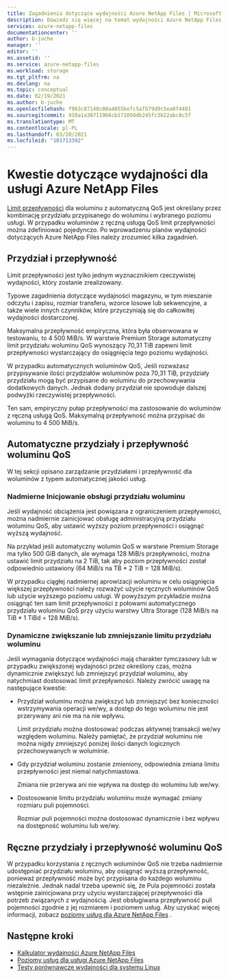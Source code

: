 ```yaml
---
title: Zagadnienia dotyczące wydajności Azure NetApp Files | Microsoft Docs
description: Dowiedz się więcej na temat wydajności Azure NetApp Files, w tym relacje limitu przydziału i przepływności oraz sposób dynamicznego zwiększania/zmniejszania limitu przydziału woluminu.
services: azure-netapp-files
documentationcenter: ''
author: b-juche
manager: ''
editor: ''
ms.assetid: ''
ms.service: azure-netapp-files
ms.workload: storage
ms.tgt_pltfrm: na
ms.devlang: na
ms.topic: conceptual
ms.date: 02/19/2021
ms.author: b-juche
ms.openlocfilehash: f963c87148c08a4855befc5afb79d9c5ea0f4481
ms.sourcegitcommit: 910a1a38711966cb171050db245fc3b22abc8c5f
ms.translationtype: MT
ms.contentlocale: pl-PL
ms.lasthandoff: 03/20/2021
ms.locfileid: "101713392"
---
```

# <a name="performance-considerations-for-azure-netapp-files"></a>Kwestie dotyczące wydajności dla usługi Azure NetApp Files

[Limit przepływności](azure-netapp-files-service-levels.md) dla woluminu z automatyczną QoS jest określany przez kombinację przydziału przypisanego do woluminu i wybranego poziomu usługi. W przypadku woluminów z ręczną usługą QoS limit przepływności można zdefiniować pojedynczo. Po wprowadzeniu planów wydajności dotyczących Azure NetApp Files należy zrozumieć kilka zagadnień. 

## <a name="quota-and-throughput"></a>Przydział i przepływność  

Limit przepływności jest tylko jednym wyznacznikiem rzeczywistej wydajności, który zostanie zrealizowany.  

Typowe zagadnienia dotyczące wydajności magazynu, w tym mieszanie odczytu i zapisu, rozmiar transferu, wzorce losowe lub sekwencyjne, a także wiele innych czynników, które przyczyniają się do całkowitej wydajności dostarczonej.  

Maksymalna przepływność empiryczna, która była obserwowana w testowaniu, to 4 500 MiB/s.  W warstwie Premium Storage automatyczny limit przydziału woluminu QoS wynoszący 70,31 TiB zapewni limit przepływności wystarczający do osiągnięcia tego poziomu wydajności.  

W przypadku automatycznych woluminów QoS, Jeśli rozważasz przypisywanie ilości przydziałów woluminów poza 70,31 TiB, przydziały przydziału mogą być przypisane do woluminu do przechowywania dodatkowych danych. Jednak dodany przydział nie spowoduje dalszej podwyżki rzeczywistej przepływności.  

Ten sam, empiryczny pułap przepływności ma zastosowanie do woluminów z ręczną usługą QoS. Maksymalną przepływność można przypisać do woluminu to 4 500 MiB/s.

## <a name="automatic-qos-volume-quota-and-throughput"></a>Automatyczne przydziały i przepływność woluminu QoS

W tej sekcji opisano zarządzanie przydziałami i przepływność dla woluminów z typem automatycznej jakości usług.

### <a name="overprovisioning-the-volume-quota"></a>Nadmierne Inicjowanie obsługi przydziału woluminu

Jeśli wydajność obciążenia jest powiązana z ograniczeniem przepływności, można nadmiernie zainicjować obsługę administracyjną przydziału woluminu QoS, aby ustawić wyższy poziom przepływności i osiągnąć wyższą wydajność.  

Na przykład jeśli automatyczny wolumin QoS w warstwie Premium Storage ma tylko 500 GiB danych, ale wymaga 128 MiB/s przepływności, można ustawić limit przydziału na 2 TiB, tak aby poziom przepływności został odpowiednio ustawiony (64 MiB/s na TB * 2 TiB = 128 MiB/s).  

W przypadku ciągłej nadmiernej aprowizacji woluminu w celu osiągnięcia większej przepływności należy rozważyć użycie ręcznych woluminów QoS lub użycie wyższego poziomu usługi.  W powyższym przykładzie można osiągnąć ten sam limit przepływności z połowami automatycznego przydziału woluminu QoS przy użyciu warstwy Ultra Storage (128 MiB/s na TiB * 1 TiBd = 128 MiB/s).

### <a name="dynamically-increasing-or-decreasing-volume-quota"></a>Dynamiczne zwiększanie lub zmniejszanie limitu przydziału woluminu

Jeśli wymagania dotyczące wydajności mają charakter tymczasowy lub w przypadku zwiększonej wydajności przez określony czas, można dynamicznie zwiększyć lub zmniejszyć przydział woluminu, aby natychmiast dostosować limit przepływności.  Należy zwrócić uwagę na następujące kwestie: 

* Przydział woluminu można zwiększyć lub zmniejszyć bez konieczności wstrzymywania operacji we/wy, a dostęp do tego woluminu nie jest przerywany ani nie ma na nie wpływu.  

    Limit przydziału można dostosować podczas aktywnej transakcji we/wy względem woluminu.  Należy pamiętać, że przydział woluminu nie można nigdy zmniejszyć poniżej ilości danych logicznych przechowywanych w woluminie.

* Gdy przydział woluminu zostanie zmieniony, odpowiednia zmiana limitu przepływności jest niemal natychmiastowa. 

    Zmiana nie przerywa ani nie wpływa na dostęp do woluminu lub we/wy.  

* Dostosowanie limitu przydziału woluminu może wymagać zmiany rozmiaru puli pojemności.  

    Rozmiar puli pojemności można dostosować dynamicznie i bez wpływu na dostępność woluminu lub we/wy.

## <a name="manual-qos-volume-quota-and-throughput"></a>Ręczne przydziały i przepływność woluminu QoS 

W przypadku korzystania z ręcznych woluminów QoS nie trzeba nadmiernie udostępniać przydziału woluminu, aby osiągnąć wyższą przepływność, ponieważ przepływność może być przypisana do każdego woluminu niezależnie. Jednak nadal trzeba upewnić się, że Pula pojemności została wstępnie zainicjowana przy użyciu wystarczającej przepływności dla potrzeb związanych z wydajnością. Jest obsługiwana przepływność puli pojemności zgodnie z jej rozmiarem i poziomem usług. Aby uzyskać więcej informacji, zobacz [poziomy usług dla Azure NetApp Files](azure-netapp-files-service-levels.md) .


## <a name="next-steps"></a>Następne kroki

- [Kalkulator wydajności Azure NetApp Files](https://cloud.netapp.com/azure-netapp-files/tco?hs_preview=tIKQbfoF-41214739590)
- [Poziomy usług dla usługi Azure NetApp Files](azure-netapp-files-service-levels.md)
- [Testy porównawcze wydajności dla systemu Linux](performance-benchmarks-linux.md)
